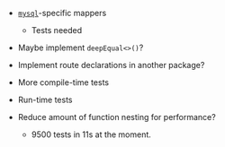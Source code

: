 + [`mysql`](https://github.com/mysqljs/mysql)-specific mappers
    + Tests needed

+ Maybe implement `deepEqual<>()`?
+ Implement route declarations in another package?
+ More compile-time tests
+ Run-time tests
+ Reduce amount of function nesting for performance?
    + 9500 tests in 11s at the moment.
